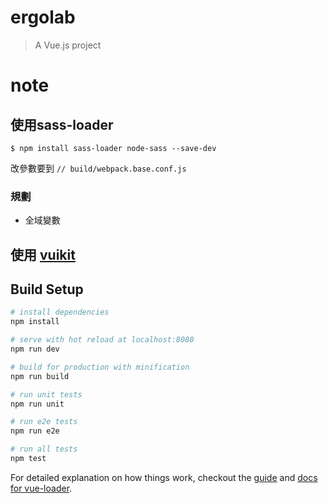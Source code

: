 # ergolab

> A Vue.js project





# note


## 使用sass-loader

```
$ npm install sass-loader node-sass --save-dev
```


改參數要到 `// build/webpack.base.conf.js`

### 規劃

* 全域變數


## 使用 [vuikit](https://github.com/vuikit/vuikit)




## Build Setup

``` bash
# install dependencies
npm install

# serve with hot reload at localhost:8080
npm run dev

# build for production with minification
npm run build

# run unit tests
npm run unit

# run e2e tests
npm run e2e

# run all tests
npm test
```

For detailed explanation on how things work, checkout the [guide](http://vuejs-templates.github.io/webpack/) and [docs for vue-loader](http://vuejs.github.io/vue-loader).
